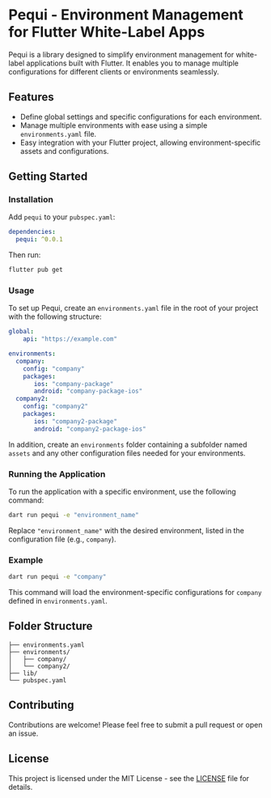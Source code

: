 
# Pequi - Environment Management for Flutter White-Label Apps

Pequi is a library designed to simplify environment management for white-label applications built with Flutter. It enables you to manage multiple configurations for different clients or environments seamlessly.

## Features

- Define global settings and specific configurations for each environment.
- Manage multiple environments with ease using a simple `environments.yaml` file.
- Easy integration with your Flutter project, allowing environment-specific assets and configurations.

## Getting Started

### Installation

Add `pequi` to your `pubspec.yaml`:

```yaml
dependencies:
  pequi: ^0.0.1
```

Then run:

```bash
flutter pub get
```

### Usage

To set up Pequi, create an `environments.yaml` file in the root of your project with the following structure:

```yaml
global:
    api: "https://example.com"

environments:
  company:
    config: "company"
    packages:
       ios: "company-package"
       android: "company-package-ios"
  company2:
    config: "company2"
    packages:
       ios: "company2-package"
       android: "company2-package-ios"
```

In addition, create an `environments` folder containing a subfolder named `assets` and any other configuration files needed for your environments.

### Running the Application

To run the application with a specific environment, use the following command:

```bash
dart run pequi -e "environment_name"
```

Replace `"environment_name"` with the desired environment, listed in the configuration file (e.g., `company`).

### Example

```bash
dart run pequi -e "company"
```

This command will load the environment-specific configurations for `company` defined in `environments.yaml`.

## Folder Structure

```
├── environments.yaml
├── environments/
│   ├── company/
│   └── company2/
├── lib/
└── pubspec.yaml
```

## Contributing

Contributions are welcome! Please feel free to submit a pull request or open an issue.

## License

This project is licensed under the MIT License - see the [LICENSE](LICENSE) file for details.
